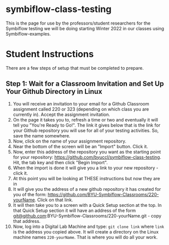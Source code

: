 # symbiflow-class-testing
This is the page for use by the professors/student researchers for the Symbiflow testing we will be doing starting Winter 2022 in our classes using Symbiflow-examples.

# Student Instructions
There are a few steps of setup that must be completed to prepare.

## Step 1: Wait for a Classroom Invitation and Set Up Your Github Directory in Linux
1. You will receive an invitation to your email for a Github Classroom assignment called 220 or 323 (depending on which class you are currently in).  Accept the  assignment invitation.
2. On the page it takes you to, refresh a time or two and eventually it will tell you "You're Ready to Go!".  The link it gives below that is the link for your Github repository you will use for all of your testing activities.  So, save the name somewhere.
3. Now, click on the name of your assignment repository.
4. Near the bottom of the screen will be an "Import" button.  Click it.
5. Now, enter this address of the repository you want as the starting point for your repository: https://github.com/byuccl/symbiflow-class-testing.  Hit, the tab key and then click "Begin Import".
6. When the import is done it will give you a link to your new repository - click it.
7. At this point you will be looking at THESE instructions but now they are in
8. It will give you the address of a new github repository it has created for you of the form: https://github.com/BYU-Symbiflow-Classrooms/220-yourName.  Click on that link.
9. It will then take you to a screen with a Quick Setup section at the top.  In that Quick Setup section it will have an address of the form git@github.com:BYU-Symbiflow-Classrooms/220-yourName.git - copy that address. 
10. Now, log into a Digital Lab Machine and type: `git clone link` where `link` is the address you copied above.  It will create a directory on the Linux machine names `220-yourName`.  That is where you will do all your work.

